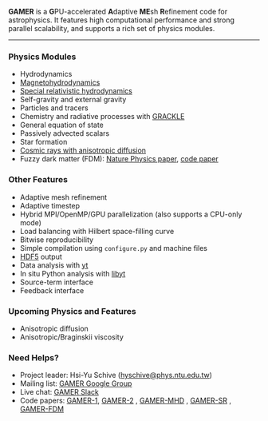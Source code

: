 **GAMER** is a **G**PU-accelerated **A**daptive **ME**sh **R**efinement
code for astrophysics. It features high computational performance and
strong parallel scalability, and supports a rich set of physics modules.

***


### Physics Modules
* Hydrodynamics
* [Magnetohydrodynamics](https://iopscience.iop.org/article/10.3847/1538-4365/aac49e/meta)
* [Special relativistic hydrodynamics](https://academic.oup.com/mnras/article/504/3/3298/6224873)
* Self-gravity and external gravity
* Particles and tracers
* Chemistry and radiative processes with [GRACKLE](http://grackle.readthedocs.io/en/latest/index.html)
* General equation of state
* Passively advected scalars
* Star formation
* [Cosmic rays with anisotropic diffusion](https://iopscience.iop.org/article/10.3847/1538-4357/ad50c5#apjad50c5app2)
* Fuzzy dark matter (FDM): [Nature Physics paper](http://www.nature.com/nphys/journal/v10/n7/covers/index.html), [code paper](https://arxiv.org/abs/2411.17288)

### Other Features
* Adaptive mesh refinement
* Adaptive timestep
* Hybrid MPI/OpenMP/GPU parallelization (also supports a CPU-only mode)
* Load balancing with Hilbert space-filling curve
* Bitwise reproducibility
* Simple compilation using `configure.py` and machine files
* [HDF5](https://www.hdfgroup.org/solutions/hdf5/) output
* Data analysis with [yt](http://yt-project.org)
* In situ Python analysis with [libyt](https://github.com/yt-project/libyt)
* Source-term interface
* Feedback interface

### Upcoming Physics and Features
* Anisotropic diffusion
* Anisotropic/Braginskii viscosity

### Need Helps?
* Project leader: Hsi-Yu Schive (hyschive@phys.ntu.edu.tw)
* Mailing list: [GAMER Google Group](https://groups.google.com/forum/#!forum/gamer-amr)
* Live chat: [GAMER Slack](https://join.slack.com/t/gamer-project/shared_invite/enQtNTUwMDA5ODAwMTMzLTc3ZWY2MWE2YTlmMDI0MTQ4M2JjOTg2NmU4OWVkOGY1ZTI3MmY5NjUxOTk1ZjM5ZjNjOGViMGY3ZGExMDdiYzU)
* Code papers:
[GAMER-1](https://iopscience.iop.org/article/10.1088/0067-0049/186/2/457),
[GAMER-2](https://academic.oup.com/mnras/article/481/4/4815/5106358) <a name="CODE_PAPER"></a>,
[GAMER-MHD](http://iopscience.iop.org/article/10.3847/1538-4365/aac49e/meta) <a name="MHD_PAPER"></a> ,
[GAMER-SR](https://academic.oup.com/mnras/article/504/3/3298/6224873) <a name="SR_PAPER"></a>,
[GAMER-FDM](https://arxiv.org/abs/2411.17288) <a name="FDM_PAPER"></a>
